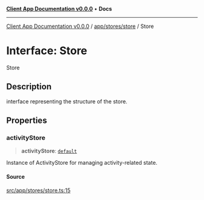 [**Client App Documentation v0.0.0**](../../../../README.md) • **Docs**

***

[Client App Documentation v0.0.0](../../../../README.md) / [app/stores/store](../README.md) / Store

# Interface: Store

Store

## Description

interface representing the structure of the store.

## Properties

### activityStore

> **activityStore**: [`default`](../../activityStore/classes/default.md)

Instance of ActivityStore for managing activity-related state.

#### Source

[src/app/stores/store.ts:15](https://github.com/jimmykurian/Reactivities/blob/7a6ba4ec643051f26ce97541e7c5c74c9d07de20/client-app/src/app/stores/store.ts#L15)

